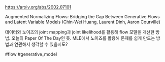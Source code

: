 https://arxiv.org/abs/2002.07101

Augmented Normalizing Flows: Bridging the Gap Between Generative Flows and Latent Variable Models (Chin-Wei Huang, Laurent Dinh, Aaron Courville)

데이터와 노이즈의 joint mapping과 joint likelihood를 활용해 flow 모델을 개선한 방법. 오늘의 Paper Of The Day인 듯. MLE에서 노이즈를 활용해 문제를 쉽게 만드는 방법과 연관해서 생각할 수 있을지도?

#flow #generative_model 